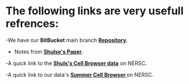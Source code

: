 # The following links are very usefull refrences:

-We have our **BitBucket** main branch **[Repository](https://bitbucket.org/Ejimenezgonzalez/edgar_2020/src/master/)**.

- Notes from **[Shulse's Paper](https://docs.google.com/document/d/1frP0hJBglvENyC1FdabUlwvATNBsEzM46Dw2ZR532tY/edit?usp=sharing)**.

-A quick link to the **[Shuls's Cell Browser data](https://portal.nersc.gov/cfs/m342/jgi_usa/shulse_browser/)** on NERSC.

-A quick link to our data's **[Summer Cell Browser ](https://portal.nersc.gov/cfs/m342/jgi_usa/edgar_2020/cells/)** on NERSC.
